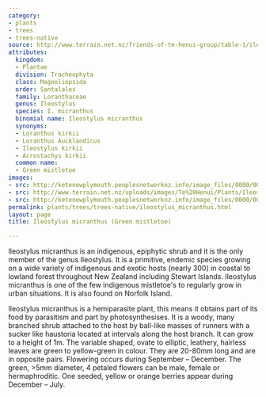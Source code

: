 ```yaml
---
category:
- plants
- trees
- trees-native
source: http://www.terrain.net.nz/friends-of-te-henui-group/table-1/ileostylus-micranthus-green-mistletoe.html
attributes:
  kingdom:
  - Plantae
  division: Tracheophyta
  class: Magnoliopsida
  order: Santalales
  family: Loranthaceae
  genus: Ileostylus
  species: I. micranthus
  binomial name: Ileostylus micranthus
  synonyms:
  - Loranthus kirkii
  - Loranthus Aucklandicus
  - Ileostylus kirkii
  - Acrostachys kirkii
  common name:
  - Green mistletoe
images:
- src: http://ketenewplymouth.peoplesnetworknz.info/image_files/0000/0012/5668/Ileostylus_micranthus__3.jpg
- src: http://www.terrain.net.nz/uploads/images/Te%20Henui/Plants/Ileostylus_micranthus_11-001.JPG
- src: http://ketenewplymouth.peoplesnetworknz.info/image_files/0000/0012/5673/Ileostylus_micranthus__4-001.jpg
permalink: plants/trees/trees-native/ileostylus_micranthus.html
layout: page
title: Ileostylus micranthus (Green mistletoe)

---
```

Ileostylus micranthus is an indigenous, epiphytic shrub and it is the only member of the genus Ileostylus. It is a primitive, endemic species growing on a wide variety of indigenous and exotic hosts (nearly 300) in coastal to lowland forest throughout New Zealand including Stewart Islands. Ileostylus micranthus is one of the few indigenous mistletoe's to regularly grow in urban situations. It is also found on Norfolk Island.

Ileostylus micranthus is a hemiparasite plant, this means it obtains part of its food by parasitism and part by photosynthesises. It is a woody, many branched shrub attached to the host by ball-like masses of runners with a sucker like haustoria located at intervals along the host branch. It can grow to a height of 1m.
The variable shaped, ovate to elliptic, leathery, hairless leaves are green to yellow-green in colour. They are 20-80mm long and are in opposite pairs.
Flowering occurs during September – December. The green, >5mm diameter, 4 petaled flowers can be male, female or hermaphroditic.
One seeded, yellow or orange berries appear during December – July.
